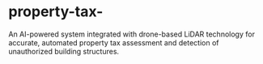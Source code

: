 # property-tax-
An AI-powered system integrated with drone-based LiDAR technology for accurate, automated property tax assessment and detection of unauthorized building structures.
